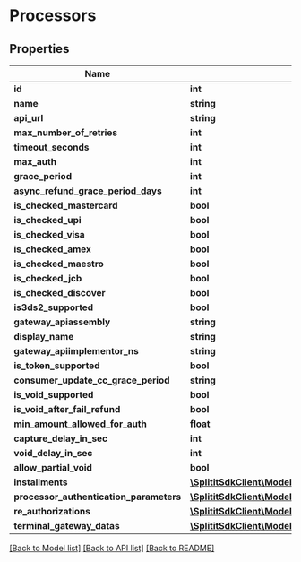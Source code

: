 # Processors

## Properties
Name | Type | Description | Notes
------------ | ------------- | ------------- | -------------
**id** | **int** |  | 
**name** | **string** |  | [optional] 
**api_url** | **string** |  | [optional] 
**max_number_of_retries** | **int** |  | 
**timeout_seconds** | **int** |  | 
**max_auth** | **int** |  | 
**grace_period** | **int** |  | 
**async_refund_grace_period_days** | **int** |  | [optional] 
**is_checked_mastercard** | **bool** |  | 
**is_checked_upi** | **bool** |  | 
**is_checked_visa** | **bool** |  | 
**is_checked_amex** | **bool** |  | 
**is_checked_maestro** | **bool** |  | 
**is_checked_jcb** | **bool** |  | 
**is_checked_discover** | **bool** |  | 
**is3ds2_supported** | **bool** |  | 
**gateway_apiassembly** | **string** |  | [optional] 
**display_name** | **string** |  | [optional] 
**gateway_apiimplementor_ns** | **string** |  | [optional] 
**is_token_supported** | **bool** |  | 
**consumer_update_cc_grace_period** | **string** |  | [optional] 
**is_void_supported** | **bool** |  | 
**is_void_after_fail_refund** | **bool** |  | 
**min_amount_allowed_for_auth** | **float** |  | 
**capture_delay_in_sec** | **int** |  | 
**void_delay_in_sec** | **int** |  | 
**allow_partial_void** | **bool** |  | 
**installments** | [**\SplititSdkClient\Model\Installments[]**](Installments.md) |  | [optional] 
**processor_authentication_parameters** | [**\SplititSdkClient\Model\ProcessorAuthenticationParameters[]**](ProcessorAuthenticationParameters.md) |  | [optional] 
**re_authorizations** | [**\SplititSdkClient\Model\ReAuthorizations[]**](ReAuthorizations.md) |  | [optional] 
**terminal_gateway_datas** | [**\SplititSdkClient\Model\TerminalGatewayDatas[]**](TerminalGatewayDatas.md) |  | [optional] 

[[Back to Model list]](../README.md#documentation-for-models) [[Back to API list]](../README.md#documentation-for-api-endpoints) [[Back to README]](../README.md)


